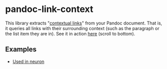 # pandoc-link-context

This library extracts "[contextual links](https://notes.andymatuschak.org/Contextual_backlinks)" from your Pandoc document. That is, it queries all links with their surrounding context (such as the paragraph or the list item they are in). See it in action [here][ex] (scroll to bottom).

[ex]: https://neuron.zettel.page/linking

## Examples

- [Used in neuron](https://github.com/srid/neuron/blob/9197716ec9fc45103019f0eea4106a4e82820529/neuron/src/lib/Neuron/Zettelkasten/Zettel/Parser.hs#L86)
